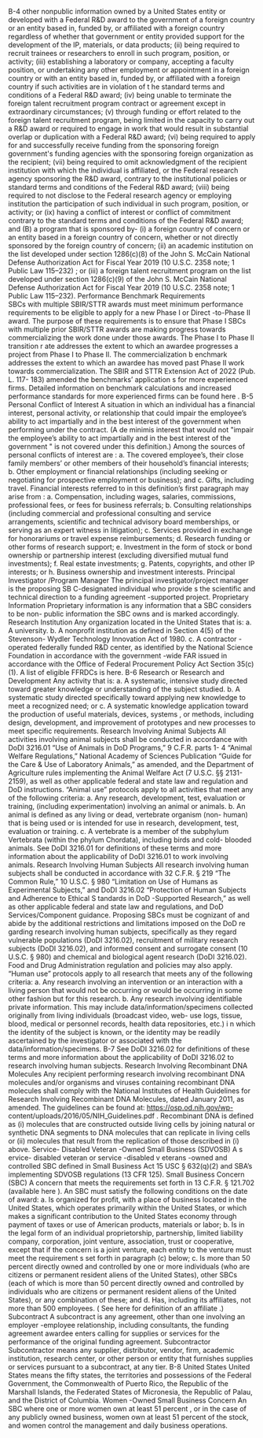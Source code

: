 B-4 
other nonpublic information owned by a United States entity or developed with a Federal 
R&D
 award to the government of a foreign country or an entity based in, funded by, or 
affiliated with a foreign country regardless of whether that government or entity provided 
support for the development of the 
IP, materials, or data products;
(ii)
being required to recruit trainees or researchers to enroll in such program, position, or 
activity;
(iii)
establishing a laboratory or company, accepting a faculty position, or undertaking any 
other employment or appointment in a foreign country or with an entity based in, funded 
by, or affiliated with a foreign country if such activities are in violation of t
he standard 
terms and conditions of a Federal R&D
 award;
(iv)
being unable to terminate the foreign talent recruitment program contract or agreement 
except in extraordinary circumstances;
(v)
through funding or effort related to the foreign talent recruitment program, being limited 
in the capacity to carry out a R&D
 award or required to engage in work that would result 
in substantial overlap or duplication with a Federal R&D
 award;
(vi)
being required to apply for and successfully receive funding from the sponsoring foreign 
government's funding agencies with the sponsoring foreign organization as the recipient;
(vii)
being required to omit acknowledgment of the recipient institution with which the 
individual is affiliated, or the Federal research agency sponsoring the R&D
 award, 
contrary to the institutional policies or standard terms and conditions of the Federal R&D
award;
(viii)
being required to not disclose to the Federal research agency or employing institution the 
participation of such individual in such program, position, or activity; or
(ix)
having a conflict of interest or conflict of commitment contrary to the standard terms and 
conditions of the Federal R&D
 award; and
(B)
a program that is sponsored by-
(i)
a foreign country of concern or an entity based in a foreign country of concern, whether 
or not directly sponsored by the foreign country of concern;
(ii)
an academic institution on the list developed under section 1286(c)(8) of the John S. 
McCain National Defense Authorization Act for Fiscal Year 2019 (10 U.S.C. 2358 note; 
1 Public Law 115–232) ; or
(iii)
a foreign talent recruitment program on the list developed under section 1286(c)(9) of the 
John S. McCain National Defense Authorization Act for Fiscal Year 2019 (10 U.S.C. 
2358 note; 1 Public Law 115–232).
Performance Benchmark Requirements  
SBCs
 with multiple SBIR/STTR awards must meet minimum performance requirements to be eligible to 
apply for a new Phase I or Direct
-to-Phase II award.  The purpose of these requirements is to ensure that 
Phase I SBCs with
 multiple prior SBIR/STTR awards are making progress towards commercializing the 
work done under those awards.  The Phase I to Phase II transition r
ate addresses the extent to which an 
awardee progresses a project from Phase I to Phase II.  The commercialization b
enchmark addresses the 
extent to
 which an awardee has moved past Phase II work towards commercialization. 
The SBIR and STTR Extension Act of 2022 (Pub. L. 117-
183) amended the 
benchmarks’
 application
s for
more experienced firms.  Detailed information on benchmark calculations and increased performance 
standards for more experienced firms can be found here
. 
B-5 
Personal Conflict of Interest
A situation in which an individual has a financial interest, personal activity, or relationship that could 
impair the employee’s ability to act impartially and in the best interest of the government when 
performing under the contract. (A de minimis interest that would not "impair the employee’s ability to act 
impartially and in the best interest of the government
" is not covered under this definition.)
Among the sources of personal conflicts of interest are
:
a.
The covered employee’s, their close family members’ or other members of their household’s 
financial
 interests;
b.
Other employment or financial relationships (including seeking or negotiating for prospective 
employment or business); and
c.
Gifts, including travel.
Financial interests referred to in this definition’s first paragraph may arise from
: 
a.
Compensation, including wages, salaries, commissions, professional fees, or fees for business 
referrals;
b.
Consulting relationships (including commercial and professional consulting and service 
arrangements, scientific and technical advisory board memberships, or serving as an expert 
witness in litigation);
c.
Services provided in exchange for honorariums or travel expense reimbursements;
d.
Research funding or other forms of research support;
e.
Investment in the form of stock or bond ownership or partnership interest (excluding diversified 
mutual fund investments);
f.
Real estate investments;
g.
Patents, copyrights, and other 
IP interests; or
h.
Business ownership and investment interests.
Principal Investigator
/Program Manager
The principal investigator/project manager is the proposing SB
C-designated individual who
 provide
s the 
scientific and technical direction to a funding agreement
-supported project.
Proprietary Information
Proprietary information is any information that a SBC considers to be non-
public information 
the SBC 
owns and 
is marked accordingly.
Research Institution
Any organization located in the United States that is:
a. 
A university.
b. 
A nonprofit institution as defined in Section 4(5) of the Stevenson-
Wydler Technology 
Innovation Act of 1980.
c. 
A contractor
-operated federally funded 
R&D
 center, as identified by the National Science 
Foundation in accordance with the government
-wide 
FAR
 issued in accordance with the Office of 
Federal Procurement Policy Act Section 35(c)(1). A list of eligible FFRDCs is
 here. 
B-6 
Research or Research and Development
Any activity that is:
a. 
A systematic, intensive study directed toward greater knowledge or understanding of the subject 
studied.
b. 
A systematic study directed specifically toward applying new knowledge to meet a recognized 
need; or
c. 
A systematic knowledge application toward the production of useful materials, devices, systems
, 
or methods, including design, development, and improvement of prototypes and new processes to 
meet specific requirements.
Research Involving Animal Subjects
All activities involving animal subjects shall be conducted in accordance with DoDI 3216.01 “Use of 
Animals in DoD Programs,” 9 C.F.R. parts 1-
4 “Animal Welfare Regulations,” National Academy of 
Sciences Publication “Guide for the Care & Use of Laboratory Animals,” as amended, and the 
Department of Agriculture rules implementing the Animal Welfare Act (7 U.S.C. §§ 2131-
2159), as well 
as other applicable federal and state law and regulation and DoD instructions.
“Animal use” protocols apply to all activities that meet any of the following criteria:
a.
Any research, development, test, evaluation or training, (including experimentation) involving an 
animal or animals.
b.
An animal is defined as any living or dead, vertebrate organism (non-
human) that is being used or 
is intended for use in research, development, test, evaluation or training.
c.
A vertebrate is a member of the subphylum Vertebrata (within the phylum Chordata), including 
birds and cold-
blooded animals.
See DoDI 3216.01 for definitions of these terms and more information about the applicability of DoDI 
3216.01 to work involving animals.
Research Involving Human Subjects
All research involving human subjects shall be conducted in accordance with 32 C.F.R. § 219 “The 
Common Rule,” 10 U.S.C. § 980 “Limitation on Use of Humans as Experimental Subjects,” and DoDI 
3216.02 “Protection of Human Subjects and Adherence to Ethical S
tandards in DoD
-Supported 
Research,” as well as other applicable federal and state law and regulations, and DoD 
Services/Component
 guidance.  Proposing SBCs must be cognizant of and abide by the additional 
restrictions and limitations imposed on the DoD re
garding research involving human subjects, specifically 
as they regard vulnerable populations (DoDI 3216.02), recruitment of military research subjects (DoDI 
3216.02), and informed consent and surrogate consent (10 U.S.C. § 980) and chemical and biological
agent research (DoDI 3216.02). Food and Drug Administration regulation and policies may also apply.
“Human use” protocols apply to all research that meets any of the following criteria:
a.
Any research involving an intervention or an interaction with a living person that would not be 
occurring or would be occurring in some other fashion but for this research.
b.
Any research involving identifiable private information. This may include 
data/information/specimens collected originally from living individuals (broadcast video, web-
use logs, tissue, blood, medical or personnel records, health data repositories, etc.) i
n which the 
identity of the subject is known, or the identity may be readily ascertained by the investigator or 
associated with the data/information/specimens.
B-7 
See DoDI 3216.02 for definitions of these terms and more information about the applicability of DoDI 
3216.02 to research involving human subjects.
Research Involving Recombinant DNA Molecules
Any recipient performing research involving recombinant DNA molecules and/or organisms and viruses 
containing recombinant DNA molecules shall comply with the National Institutes of Health Guidelines 
for Research Involving Recombinant DNA Molecules, dated January 2011, as amended.  The guidelines 
can be found at: https://osp.od.nih.gov/wp-
content/uploads/2016/05/NIH_Guidelines.pdf
.  Recombinant 
DNA is defined as (i) molecules that are constructed outside living cells by joining natural or synthetic 
DNA segments to DNA molecules that can replicate in living cells or (ii) molecules that result from the 
replication of those described in (i) above.
Service-
Disabled Veteran
-Owned Small Business (SDVOSB)
A s
ervice-
disabled 
veteran or 
service
-disabled v
eterans
-owned and controlled SBC
 defined in Small 
Business Act 15 USC § 632(q)(2) and SBA’s implementing SDVOSB regulations (13 CFR 125).
Small Business Concern (SBC)
A concern that meets the requirements set forth in 13 C.F.R. § 121.702 (available here
). 
An SBC must satisfy the following conditions on the date of award:
a.
Is organized for profit, with a place of business located in the United States, which operates 
primarily within the United States,
 or which makes a significant contribution to the United States 
economy through payment of taxes or use of American products, materials or labor;
b.
Is in the legal form of an individual proprietorship, partnership, limited liability company, 
corporation, joint venture, association, trust or cooperative, except that if the concern is a joint 
venture, each entity to the venture must meet the requirement
s set forth in paragraph (c) below;
c.
Is more than 50 percent directly owned and controlled by one or more individuals (who are 
citizens or permanent resident aliens of the United States), other SBCs (each of which is more 
than 50 percent directly owned and controlled by individuals who are citizens or permanent 
resident aliens of the United States), or any combination of these; and
d.
Has, including its affiliates, not more than 500 employees. (
See here
 for definition
 of an
 affiliate
.) 
Subcontract
A subcontract is any agreement, other than one involving an employer
-employee relationship, 
including 
consultants, the funding agreement awardee 
enters
 calling for supplies or services for the performance of 
the original funding agreement.
Subcontractor
Subcontractor means any supplier, distributor, vendor, firm, academic institution, research center, or other 
person or entity that furnishes supplies or services pursuant to a subcontract, at any tier.
B-8 
United States
United States means the fifty states, the territories and possessions of the Federal Government, the 
Commonwealth of Puerto Rico, the Republic of the Marshall Islands, the Federated States of Micronesia, 
the Republic of Palau, and the District of Columbia.
Women
-Owned Small Business Concern
An SBC where one or more women own 
at least 51
 percent
, or in the case of any publicly owned 
business, women own at least 51
 percent of the stock, and women control the management and daily 
business operations.
